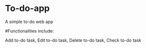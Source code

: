 # To-do-app
A simple to-do web app

#Functionalities include:

Add to-do task,
Edit to-do task,
Delete to-do task,
Check to-do task
